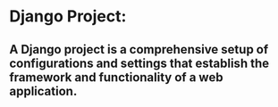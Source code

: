 # Django Project:
## A Django project is a comprehensive setup of configurations and settings that establish the framework and functionality of a web application. 
